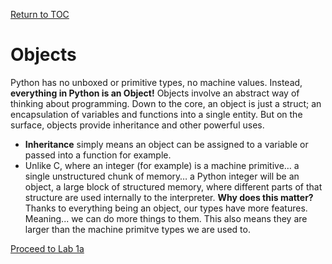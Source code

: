 <a href="https://github.com/CyberTrainingUSAF/07-Python-Programming/blob/master/00-Table-of-Contents.md" rel="Return to TOC"> Return to TOC </a>

# Objects

Python has no unboxed or primitive types, no machine values. Instead, **everything in Python is an Object!** Objects involve an abstract way of thinking about programming. Down to the core, an object is just a struct; an encapsulation of variables and functions into a single entity. But on the surface, objects provide inheritance and other powerful uses.

* **Inheritance** simply means an object can be assigned to a variable or passed into a function for example. 
* Unlike C, where an integer \(for example\) is a machine primitive… a single unstructured chunk of memory… a Python integer will be an object, a large block of structured memory, where different parts of that structure are used internally to the interpreter. **Why does this matter?** Thanks to everything being an object, our types have more features. Meaning... we can do more things to them. This also means they are larger than the machine primitve types we are used to. 

<a href="https://github.com/CyberTrainingUSAF/07-Python-Programming/blob/master/01_python_features/lab1a.md" rel="Return to TOC"> Proceed to Lab 1a </a>
